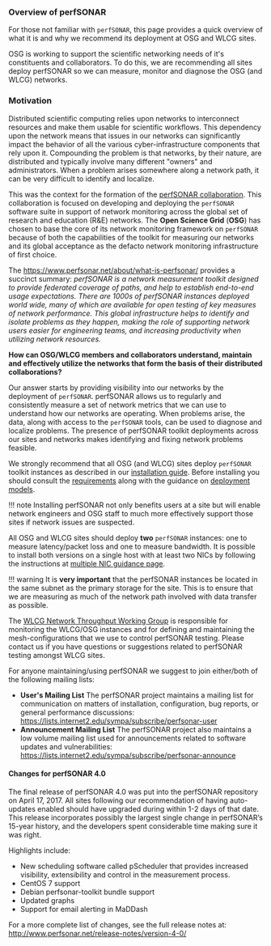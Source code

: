 ### Overview of perfSONAR

For those not familiar with `perfSONAR`, this page provides a quick overview of what it is and why we recommend its deployment at OSG and WLCG sites.

OSG is working to support the scientific networking needs of it's constituents and collaborators. To do this, we are recommending all sites deploy perfSONAR so we can measure, monitor and diagnose the OSG (and WLCG) networks.

### Motivation
Distributed scientific computing relies upon networks to interconnect resources and make them usable for scientific workflows. This dependency upon the network means that issues in our networks can significantly impact the behavior of all the various cyber-infrastructure components that rely upon it. Compounding the problem is that networks, by their nature, are distributed and typically involve many different "owners" and administrators. When a problem arises somewhere along a network path, it can be very difficult to identify and localize.

This was the context for the formation of the [perfSONAR collaboration](https://www.perfsonar.net/about/mission-statement). This collaboration is focused on developing and deploying the `perfSONAR` software suite in support of network monitoring across the global set of research and education (R&E) networks. The **Open Science Grid** (**OSG**) has chosen to base the core of its network monitoring framework on `perfSONAR` because of both the capabilities of the toolkit for measuring our networks and its global acceptance as the defacto network monitoring infrastructure of first choice.

The <https://www.perfsonar.net/about/what-is-perfsonar/> provides a succinct summary: *perfSONAR is a network measurement toolkit designed to provide federated coverage of paths, 
and help to establish end-to-end usage expectations. There are 1000s of perfSONAR instances deployed world wide, many of which are available for open testing of key measures of network 
performance. This global infrastructure helps to identify and isolate problems as they happen, making the role of supporting network users easier for engineering teams, and increasing 
productivity when utilizing network resources.*

**How can OSG/WLCG members and collaborators understand, maintain and effectively utilize the networks that form the basis of their distributed collaborations?**

Our answer starts by providing visibility into our networks by the deployment of `perfSONAR`. perfSONAR allows us to regularly and consistently measure a set of network metrics that we can use to understand how our networks are operating. When problems arise, the data, along with access to the `perfSONAR` tools, can be used to diagnose and localize problems. The presence of perfSONAR toolkit deployments across our sites and networks makes identifying and fixing network problems feasible.

We strongly recommend that all OSG (and WLCG) sites deploy `perfSONAR` toolkit instances as described in our [installation guide](perfsonar/installation.md). Before installing you should consult the [requirements](perfsonar/deployment-models.md) along with the guidance on [deployment models](perfsonar/deployment-models.md). 

!!! note
	Installing perfSONAR not only benefits users at a site but will enable network engineers and OSG staff to much more effectively support those sites if network issues are suspected.

All OSG and WLCG sites should deploy **two** `perfSONAR` instances: one to measure latency/packet loss and one to measure bandwidth. 
It is possible to install both versions on a single host with at least two NICs by following the instructions at [multiple NIC guidance page](perfsonar/deployment-models.md). 

!!! warning
	It is **very important** that the perfSONAR instances be located in the same subnet as the primary storage for the site. 
	This is to ensure that we are measuring as much of the network path involved with data transfer as possible.

The [WLCG Network Throughput Working Group](https://twiki.cern.ch/twiki/bin/view/LCG/NetworkTransferMetrics) is responsible for monitoring the WLCG/OSG instances and for defining and maintaining the mesh-configurations that we use to control perfSONAR testing. Please contact us if you have questions or suggestions related to perfSONAR testing amongst WLCG sites.

For anyone maintaining/using perfSONAR we suggest to join either/both of the following mailing lists:

-   **User's Mailing List** The perfSONAR project maintains a mailing list for communication on matters of installation, configuration, bug reports, or general performance discussions: <https://lists.internet2.edu/sympa/subscribe/perfsonar-user>
-   **Announcement Mailing List** The perfSONAR project also maintains a low volume mailing list used for announcements related to software updates and vulnerabilities: <https://lists.internet2.edu/sympa/subscribe/perfsonar-announce>

#### Changes for perfSONAR 4.0

The final release of perfSONAR 4.0 was put into the perfSONAR repository on April 17, 2017. All sites following our recommendation of having auto-updates enabled should have upgraded during within 1-2 days of that date. This release incorporates possibly the largest single change in perfSONAR’s 15-year history, and the developers spent considerable time making sure it was right.

Highlights include:

-   New scheduling software called pScheduler that provides increased visibility, extensibility and control in the measurement process.
-   CentOS 7 support
-   Debian perfsonar-toolkit bundle support
-   Updated graphs
-   Support for email alerting in MaDDash

For a more complete list of changes, see the full release notes at: <http://www.perfsonar.net/release-notes/version-4-0/>

